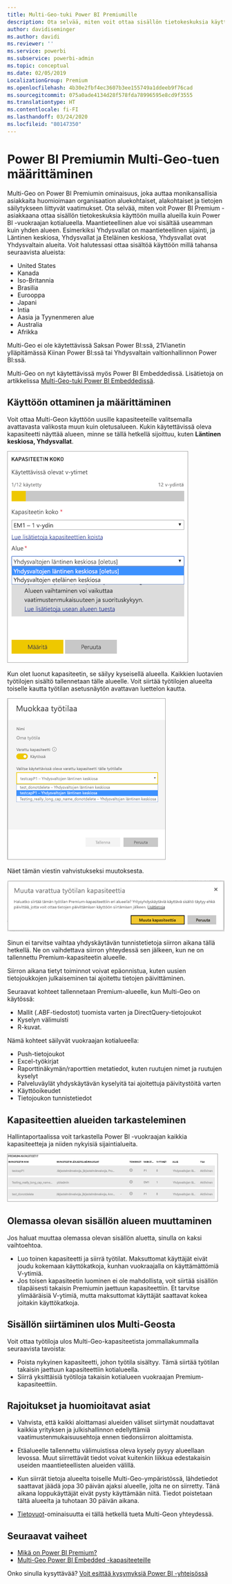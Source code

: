 ```yaml
---
title: Multi-Geo-tuki Power BI Premiumille
description: Ota selvää, miten voit ottaa sisällön tietokeskuksia käyttöön muilla alueilla kuin Power BI -vuokraajan kotialueella.
author: davidiseminger
ms.author: davidi
ms.reviewer: ''
ms.service: powerbi
ms.subservice: powerbi-admin
ms.topic: conceptual
ms.date: 02/05/2019
LocalizationGroup: Premium
ms.openlocfilehash: 4b30e2fbf4ec3607b3ee155749a1ddeeb9f76cad
ms.sourcegitcommit: 075a0ade4134d28f578fda78996595e8cd9f3555
ms.translationtype: HT
ms.contentlocale: fi-FI
ms.lasthandoff: 03/24/2020
ms.locfileid: "80147350"
---
```

# <a name="configure-multi-geo-support-for-power-bi-premium"></a>Power BI Premiumin Multi-Geo-tuen määrittäminen

Multi-Geo on Power BI Premiumin ominaisuus, joka auttaa monikansallisia asiakkaita huomioimaan organisaation aluekohtaiset, alakohtaiset ja tietojen säilytykseen liittyvät vaatimukset. Ota selvää, miten voit Power BI Premium -asiakkaana ottaa sisällön tietokeskuksia käyttöön muilla alueilla kuin Power BI -vuokraajan kotialueella. Maantieteellinen alue voi sisältää useamman kuin yhden alueen. Esimerkiksi Yhdysvallat on maantieteellinen sijainti, ja Läntinen keskiosa, Yhdysvallat ja Eteläinen keskiosa, Yhdysvallat ovat Yhdysvaltain alueita. Voit halutessasi ottaa sisältöä käyttöön millä tahansa seuraavista alueista:

- United States
- Kanada
- Iso-Britannia
- Brasilia
- Eurooppa
- Japani
- Intia
- Aasia ja Tyynenmeren alue
- Australia
- Afrikka

Multi-Geo ei ole käytettävissä Saksan Power BI:ssä, 21Vianetin ylläpitämässä Kiinan Power BI:ssä tai Yhdysvaltain valtionhallinnon Power BI:ssä.

Multi-Geo on nyt käytettävissä myös Power BI Embeddedissä. Lisätietoja on artikkelissa [Multi-Geo-tuki Power BI Embeddedissä](developer/embedded/embedded-multi-geo.md).

## <a name="enable-and-configure"></a>Käyttöön ottaminen ja määrittäminen

Voit ottaa Multi-Geon käyttöön uusille kapasiteeteille valitsemalla avattavasta valikosta muun kuin oletusalueen.  Kukin käytettävissä oleva kapasiteetti näyttää alueen, minne se tällä hetkellä sijoittuu, kuten **Läntinen keskiosa, Yhdysvallat**.

![Kapasiteetin koko: valitse alue. Power BI Multi-Geo](media/service-admin-premium-multi-geo/power-bi-multi-geo-capacity-size.png)

Kun olet luonut kapasiteetin, se säilyy kyseisellä alueella. Kaikkien luotavien työtilojen sisältö tallennetaan tälle alueelle. Voit siirtää työtilojen alueelta toiselle kautta työtilan asetusnäytön avattavan luettelon kautta.

![Muokkaa työtilaa: Valitse käytettävissä oleva kapasiteetti. Power BI Multi-Geo](media/service-admin-premium-multi-geo/power-bi-multi-geo-edit-workspace.png)

Näet tämän viestin vahvistukseksi muutoksesta.

![Muuta varattua työtilaa -vahvistus](media/service-admin-premium-multi-geo/power-bi-multi-geo-change-assigned-workspace-capacity.png)

Sinun ei tarvitse vaihtaa yhdyskäytävän tunnistetietoja siirron aikana tällä hetkellä.  Ne on vaihdettava siirron yhteydessä sen jälkeen, kun ne on tallennettu Premium-kapasiteetin alueelle.

Siirron aikana tietyt toiminnot voivat epäonnistua, kuten uusien tietojoukkojen julkaiseminen tai ajoitettu tietojen päivittäminen.  

Seuraavat kohteet tallennetaan Premium-alueelle, kun Multi-Geo on käytössä:

- Mallit (.ABF-tiedostot) tuomista varten ja DirectQuery-tietojoukot
- Kyselyn välimuisti
- R-kuvat.

Nämä kohteet säilyvät vuokraajan kotialueella:

- Push-tietojoukot
- Excel-työkirjat
- Raporttinäkymän/raporttien metatiedot, kuten ruutujen nimet ja ruutujen kyselyt
- Palveluväylät yhdyskäytävän kyselyitä tai ajoitettuja päivitystöitä varten
- Käyttöoikeudet
- Tietojoukon tunnistetiedot

## <a name="view-capacity-regions"></a>Kapasiteettien alueiden tarkasteleminen

Hallintaportaalissa voit tarkastella Power BI -vuokraajan kaikkia kapasiteetteja ja niiden nykyisiä sijaintialueita.

![Näytä Premium-kapasiteetit](media/service-admin-premium-multi-geo/power-bi-multi-geo-premium-capacities.png) 

## <a name="change-the-region-for-existing-content"></a>Olemassa olevan sisällön alueen muuttaminen

Jos haluat muuttaa olemassa olevan sisällön aluetta, sinulla on kaksi vaihtoehtoa.

- Luo toinen kapasiteetti ja siirrä työtilat. Maksuttomat käyttäjät eivät joudu kokemaan käyttökatkoja, kunhan vuokraajalla on käyttämättömiä V-ytimiä.
- Jos toisen kapasiteetin luominen ei ole mahdollista, voit siirtää sisällön tilapäisesti takaisin Premiumin jaettuun kapasiteettiin. Et tarvitse ylimääräisiä V-ytimiä, mutta maksuttomat käyttäjät saattavat kokea joitakin käyttökatkoja.

## <a name="move-content-out-of-multi-geo"></a>Sisällön siirtäminen ulos Multi-Geosta  

Voit ottaa työtiloja ulos Multi-Geo-kapasiteetista jommallakummalla seuraavista tavoista:

- Poista nykyinen kapasiteetti, johon työtila sisältyy.  Tämä siirtää työtilan takaisin jaettuun kapasiteettiin kotialueella.
- Siirrä yksittäisiä työtiloja takaisin kotialueen vuokraajan Premium-kapasiteettiin.

## <a name="limitations-and-considerations"></a>Rajoitukset ja huomioitavat asiat

- Vahvista, että kaikki aloittamasi alueiden väliset siirtymät noudattavat kaikkia yrityksen ja julkishallinnon edellyttämiä vaatimustenmukaisuusehtoja ennen tiedonsiirron aloittamista.
- Etäalueelle tallennettu välimuistissa oleva kysely pysyy alueellaan levossa. Muut siirrettävät tiedot voivat kuitenkin liikkua edestakaisin useiden maantieteellisten alueiden välillä.
- Kun siirrät tietoja alueelta toiselle Multi-Geo-ympäristössä, lähdetiedot saattavat jäädä jopa 30 päivän ajaksi alueelle, jolta ne on siirretty. Tänä aikana loppukäyttäjät eivät pysty käyttämään niitä. Tiedot poistetaan tältä alueelta ja tuhotaan 30 päivän aikana.

- [Tietovuot](service-dataflows-overview.md)-ominaisuutta ei tällä hetkellä tueta Multi-Geon yhteydessä.

## <a name="next-steps"></a>Seuraavat vaiheet

- [Mikä on Power BI Premium?](service-premium-what-is.md)
- [Multi-Geo Power BI Embedded -kapasiteeteille](developer/embedded/embedded-multi-geo.md)

Onko sinulla kysyttävää? [Voit esittää kysymyksiä Power BI -yhteisössä](https://community.powerbi.com/)
